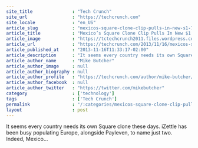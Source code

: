 ```yaml
---
site_title               : "Tech Crunch"
site_url                 : "https://techcrunch.com"
site_locale              : "en_US"
article_slug             : "mexicos-square-clone-clip-pulls-in-new-s1-7m-funding-adds-payment-features"
article_title            : "Mexico’s Square Clone Clip Pulls In New $1.7M Funding, Adds Payment Features"
article_image            : "https://tctechcrunch2011.files.wordpress.com/2013/11/screen-shot-2013-11-16-at-19-21-17.png?w=451&h=364&crop=1"
article_url              : "https://techcrunch.com/2013/11/16/mexicos-square-clone-clip-pulls-in-new-1-7m-funding-adds-payment-features/"
article_published_at     : "2013-11-16T11:33:17-02:00"
article_description      : "It seems every country needs its own Square clone these days. iZettle has been busy populating Europe, alongside Payleven, to name just two. Indeed, Mexico..."
article_author_name      : "Mike Butcher"
article_author_image     : null
article_author_biography : null
article_author_profile   : "https://techcrunch.com/author/mike-butcher/"
article_author_facebook  : null
article_author_twitter   : "https://twitter.com/mikebutcher"
category                 : ['technology']
tags                     : ['Tech Crunch']
permalink                : "/:categories/mexicos-square-clone-clip-pulls-in-new-s1-7m-funding-adds-payment-features/"
layout                   : post
---
```


It seems every country needs its own Square clone these days. iZettle has been busy populating Europe, alongside Payleven, to name just two. Indeed, Mexico...
